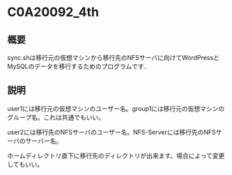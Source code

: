# C0A20092_4th
## 概要
sync.shは移行元の仮想マシンから移行先のNFSサーバに向けてWordPressとMySQLのデータを移行するためのプログラムです．

## 説明
user1には移行元の仮想マシンのユーザー名。group1には移行元の仮想マシンのグループ名。これは共通でもいい。

user2には移行先のNFSサーバのユーザー名。NFS-Serverには移行先のNFSサーバのサーバー名。

ホームディレクトリ直下に移行先のディレクトリが出来ます。場合によって変更してもいい。
